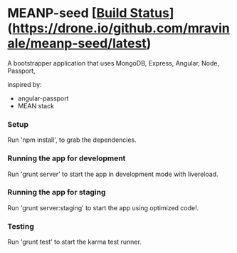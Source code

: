 MEANP-seed   [[Build Status](https://drone.io/github.com/mravinale/meanp-seed/status.png)](https://drone.io/github.com/mravinale/meanp-seed/latest)
================

A bootstrapper application that uses MongoDB, Express, Angular, Node, Passport,
 
inspired by:
 * angular-passport 
 * MEAN stack
 
### Setup
Run 'npm install', to grab the dependencies.

### Running the app for development
Run 'grunt server' to start the app in development mode with livereload.

### Running the app for staging
Run 'grunt server:staging' to start the app using optimized code!.

### Testing
Run 'grunt test' to start the karma test runner.
 
